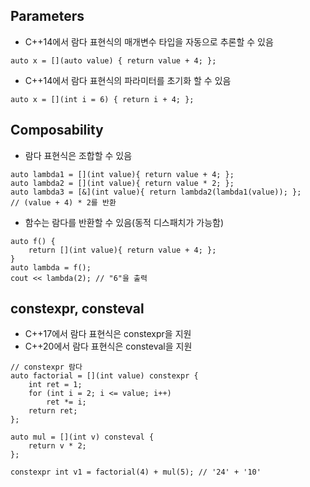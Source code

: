 ## Parameters
- C++14에서 람다 표현식의 매개변수 타입을 자동으로 추론할 수 있음
```
auto x = [](auto value) { return value + 4; };
```
- C++14에서 람다 표현식의 파라미터를 초기화 할 수 있음
```
auto x = [](int i = 6) { return i + 4; };
```
## Composability
- 람다 표현식은 조합할 수 있음
```
auto lambda1 = [](int value){ return value + 4; };
auto lambda2 = [](int value){ return value * 2; };
auto lambda3 = [&](int value){ return lambda2(lambda1(value)); }; 
// (value + 4) * 2를 반환
```
- 함수는 람다를 반환할 수 있음(동적 디스패치가 가능함)
```
auto f() {
    return [](int value){ return value + 4; };
}
auto lambda = f();
cout << lambda(2); // "6"을 출력
```
## constexpr, consteval
- C++17에서 람다 표현식은 constexpr을 지원
- C++20에서 람다 표현식은 consteval을 지원
```
// constexpr 람다
auto factorial = [](int value) constexpr { 
    int ret = 1;
    for (int i = 2; i <= value; i++) 
        ret *= i;
    return ret; 
};

auto mul = [](int v) consteval { 
    return v * 2; 
}; 

constexpr int v1 = factorial(4) + mul(5); // '24' + '10'
```
